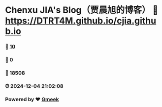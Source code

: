 # Chenxu JIA's Blog（贾晨旭的博客） :link: https://DTRT4M.github.io/cjia.github.io 
### :page_facing_up: [10](https://DTRT4M.github.io/cjia.github.io/tag.html) 
### :speech_balloon: 0 
### :hibiscus: 18508 
### :alarm_clock: 2024-12-04 21:02:08 
### Powered by :heart: [Gmeek](https://github.com/Meekdai/Gmeek)
